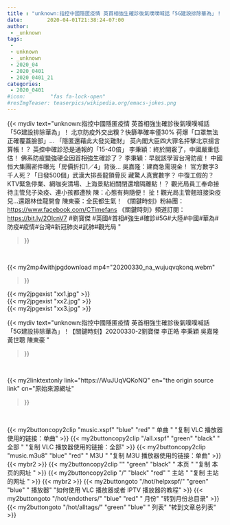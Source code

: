 ```yaml
---
title : "unknown:指控中國隱匿疫情 英首相強生確診後氣噗噗喊話「5G建設排除華為」！【關鍵時刻】20200330-2劉寶傑 李正皓 李秉穎 吳嘉隆 黃世聰 陳東豪 "
date:        2020-04-01T21:38:24-07:00
author:
 - _unknown
tags:
 - 
 - unknown
 - _unknown
 - 2020_04
 - 2020_0401
 - 2020_0401_21
categories:
 - 2020_0401
#icon:        "fas fa-lock-open"
#resImgTeaser: teaserpics/wikipedia.org/emacs-jokes.png
---
```







{{< mydiv text="unknown:指控中國隱匿疫情 英首相強生確診後氣噗噗喊話「5G建設排除華為」！ 北京防疫外交出糗？快篩準確率僅30% 荷爆「口罩無法正確覆蓋臉部」… 「隱匿還藉此大發災難財」 英內閣大臣四大罪名抨擊北京揚言算帳！？ 英控中確診恐是通報的「15-40倍」 李秉穎：終於開竅了，中國嚴重低估！ 佛系防疫變強硬全因首相強生確診了？ 李秉穎：早就該學習台灣防疫！ 中國恒大集團密件曝光「房價折扣1／4」背後… 吳嘉隆：建商急需現金！ 官方數字3千人死？「日發500個」武漢大排長龍領骨灰 藏驚人真實數字？ 中復工假的？KTV緊急停業、網咖突清場、上海景點紛關閉還增隔離點！？ 觀光局員工奉命接待主管兒子染疫、連小孩都遭殃 陳：心態有夠隨便！ 扯！觀光局主管翹班接染疫兒…還跟林佳龍開會 陳東豪：全民都生氣！  《關鍵時刻》粉絲團：https://www.facebook.com/CTimefans 《關鍵時刻》頻道訂閱：https://bit.ly/2OlcnV7  #劉寶傑 #英國#首相#強生#確診#5G#大陸#中國#華為#防疫#疫情#台灣#新冠肺炎#武肺#觀光局 "
>}}
<br>


{{< my2mp4withjpgdownload mp4="20200330_na_wujuqvqkonq.webm"
>}}

{{< my2jpgexist "xx1.jpg" >}}<br>
{{< my2jpgexist "xx2.jpg" >}}<br>
{{< my2jpgexist "xx3.jpg" >}}<br>



{{< mydiv text="unknown:指控中國隱匿疫情 英首相強生確診後氣噗噗喊話「5G建設排除華為」！【關鍵時刻】20200330-2劉寶傑 李正皓 李秉穎 吳嘉隆 黃世聰 陳東豪 "
>}}
<br>

{{< my2linktextonly link="https://WuJUqVQKoNQ"
en="the origin source link" cn="原始來源網址"
>}}


<br>


{{< my2buttoncopy2clip "music.xspf"        "blue"   "red"    " 单曲 "  "复制 VLC 播放器使用的链接：单曲" >}} {{< my2buttoncopy2clip "/all.xspf"         "green"  "black"  " 全部 "  "复制 VLC 播放器使用的链接：全部" >}} {{< my2buttoncopy2clip "music.m3u8"        "blue"   "red"    " M3U  "    "复制 M3U 播放器使用的链接：单曲" >}} {{< mybr2 >}} {{< my2buttoncopy2clip ""                  "green"  "black"  " 本页 "    "复制 本页的网址 " >}} {{< my2buttoncopy2clip "/"                 "black"  "red"    " 主站 "    "复制 主站的网址 " >}} {{< mybr2 >}} {{< my2buttongoto      "/hot/helpxspf/"    "green"  "blue"   " 播放器" "如何使用 VLC 播放器或者 IPTV 播放器的教程" >}} {{< my2buttongoto      "/hot/endothers/"   "blue"   "red"    " 月份"   "转到月份总目录" >}} {{< my2buttongoto      "/hot/alltags/"     "green"  "blue"   " 列表"   "转到文章总列表" >}} 
